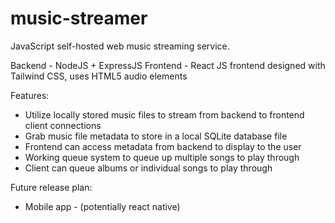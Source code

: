 # music-streamer
JavaScript self-hosted web music streaming service.

Backend - NodeJS + ExpressJS
Frontend - React JS frontend designed with Tailwind CSS, uses HTML5 audio elements

Features:
- Utilize locally stored music files to stream from backend to frontend client connections
- Grab music file metadata to store in a local SQLite database file
- Frontend can access metadata from backend to display to the user
- Working queue system to queue up multiple songs to play through
- Client can queue albums or individual songs to play through

Future release plan:
- Mobile app - (potentially react native)
